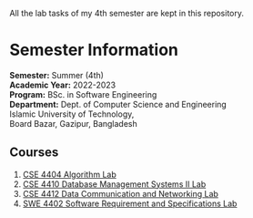 All the lab tasks of my 4th semester are kept in this repository. 

# Semester Information

**Semester:** Summer (4th) <br>
**Academic Year:** 2022-2023 <br>
**Program:** BSc. in Software Engineering <br>
**Department:** Dept. of Computer Science and Engineering  <br>
Islamic University of Technology,  <br>
Board Bazar, Gazipur, Bangladesh <br>


## Courses
1. [CSE 4404 Algorithm Lab](https://github.com/tahsin11rayshad/LabTask_Sem4/tree/main/Algorithm/Lab-01)
2. [CSE 4410 Database Management Systems II Lab](https://github.com/tahsin11rayshad/LabTask_Sem4/tree/main/DBMS%202)
3. [CSE 4412 Data Communication and Networking Lab](https://github.com/tahsin11rayshad/LabTask_Sem4/tree/main/Network)
4. [SWE 4402 Software Requirement and Specifications Lab](https://github.com/tahsin11rayshad/LabTask_Sem4/tree/main/SRS)

